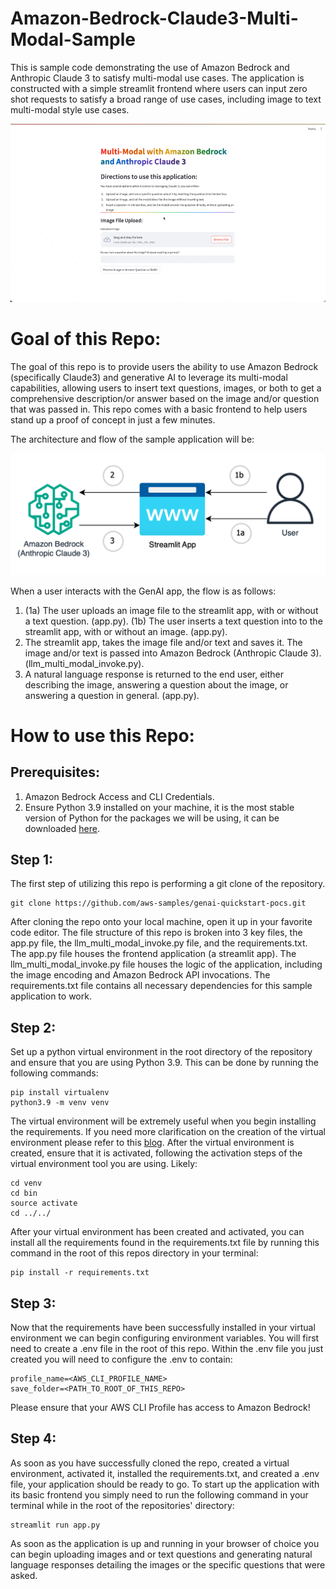 # Amazon-Bedrock-Claude3-Multi-Modal-Sample

This is sample code demonstrating the use of Amazon Bedrock and Anthropic Claude 3 to satisfy multi-modal use cases. The application is constructed with a simple streamlit frontend where users can input zero shot requests to satisfy a broad range of use cases, including image to text multi-modal style use cases.

![Alt text](images/demo.gif)
# **Goal of this Repo:**

The goal of this repo is to provide users the ability to use Amazon Bedrock (specifically Claude3) and generative AI to leverage its multi-modal capabilities, allowing users to insert text questions, images, or both to get a comprehensive description/or answer based on the image and/or question that was passed in.
This repo comes with a basic frontend to help users stand up a proof of concept in just a few minutes.

The architecture and flow of the sample application will be:

![Alt text](images/architecture.png "POC Architecture")

When a user interacts with the GenAI app, the flow is as follows:

1. (1a) The user uploads an image file to the streamlit app, with or without a text question. (app.py). (1b) The user inserts a text question into to the streamlit app, with or without an image. (app.py).
2. The streamlit app, takes the image file and/or text and saves it. The image and/or text is passed into Amazon Bedrock (Anthropic Claude 3). (llm_multi_modal_invoke.py).
3. A natural language response is returned to the end user, either describing the image, answering a question about the image, or answering a question in general. (app.py).

# How to use this Repo:

## Prerequisites:

1. Amazon Bedrock Access and CLI Credentials.
2. Ensure Python 3.9 installed on your machine, it is the most stable version of Python for the packages we will be using, it can be downloaded [here](https://www.python.org/downloads/release/python-3911/).

## Step 1:

The first step of utilizing this repo is performing a git clone of the repository.

```
git clone https://github.com/aws-samples/genai-quickstart-pocs.git
```

After cloning the repo onto your local machine, open it up in your favorite code editor. The file structure of this repo is broken into 3 key files,
the app.py file, the llm_multi_modal_invoke.py file, and the requirements.txt. The app.py file houses the frontend application (a streamlit app).
The llm_multi_modal_invoke.py file houses the logic of the application, including the image encoding and Amazon Bedrock API invocations.
The requirements.txt file contains all necessary dependencies for this sample application to work.

## Step 2:

Set up a python virtual environment in the root directory of the repository and ensure that you are using Python 3.9. This can be done by running the following commands:

```
pip install virtualenv
python3.9 -m venv venv
```

The virtual environment will be extremely useful when you begin installing the requirements. If you need more clarification on the creation of the virtual environment please refer to this [blog](https://www.freecodecamp.org/news/how-to-setup-virtual-environments-in-python/).
After the virtual environment is created, ensure that it is activated, following the activation steps of the virtual environment tool you are using. Likely:

```
cd venv
cd bin
source activate
cd ../../
```

After your virtual environment has been created and activated, you can install all the requirements found in the requirements.txt file by running this command in the root of this repos directory in your terminal:

```
pip install -r requirements.txt
```

## Step 3:

Now that the requirements have been successfully installed in your virtual environment we can begin configuring environment variables.
You will first need to create a .env file in the root of this repo. Within the .env file you just created you will need to configure the .env to contain:

```
profile_name=<AWS_CLI_PROFILE_NAME>
save_folder=<PATH_TO_ROOT_OF_THIS_REPO>
```

Please ensure that your AWS CLI Profile has access to Amazon Bedrock!

## Step 4:

As soon as you have successfully cloned the repo, created a virtual environment, activated it, installed the requirements.txt, and created a .env file, your application should be ready to go.
To start up the application with its basic frontend you simply need to run the following command in your terminal while in the root of the repositories' directory:

```
streamlit run app.py
```

As soon as the application is up and running in your browser of choice you can begin uploading images and or text questions and generating natural language responses detailing the images or the specific questions that were asked.
